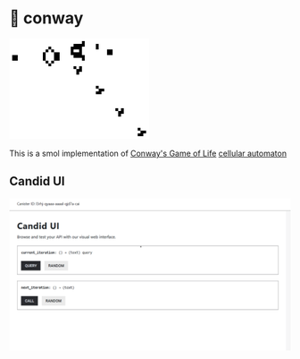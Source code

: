 # 🧬 conway
![smol gliders](./images//glider.gif)

This is a smol implementation of [Conway's Game of Life](https://en.wikipedia.org/wiki/Conway%27s_Game_of_Life) [cellular automaton](https://en.wikipedia.org/wiki/Cellular_automaton)

## Candid UI

![candid ui](./images/candid.png)